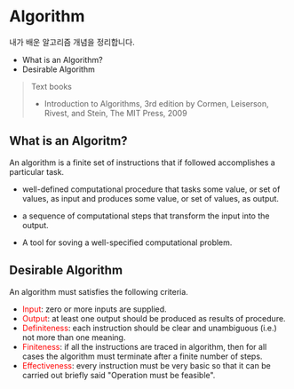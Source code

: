 # Algorithm

내가 배운 알고리즘 개념을 정리합니다.

* What is an Algorithm?
* Desirable Algorithm

> Text books
>
> * Introduction to Algorithms, 3rd edition by Cormen, Leiserson, Rivest, and Stein, The MIT Press, 2009



## What is an Algoritm?

An algorithm is a finite set of instructions that if followed accomplishes a particular task.

* well-defined computational procedure that tasks some value, or set of values, as input and produces some value, or set of values, as output.

* a sequence of computational steps that transform the input into the output.

* A tool for soving a well-specified computational problem. 



## Desirable Algorithm

An algorithm must satisfies the following criteria.

* <span style="color:red">Input</span>: zero or more inputs are supplied.
* <span style="color:red">Output</span>: at least one output should be produced as results of procedure.
* <span style="color:red">Definiteness</span>: each instruction should be clear and unambiguous (i.e.) not more than one meaning.
* <span style="color:red">Finiteness</span>: if all the instructions are traced in algorithm, then for all cases the algorithm must terminate after a finite number of steps.
* <span style="color:red">Effectiveness</span>: every instruction must be very basic so that it can be carried out briefly said "Operation must be feasible".

 

